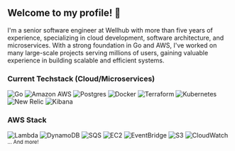 ## Welcome to my profile! 👋

I'm a senior software engineer at Wellhub with more than five years of experience, specializing in cloud development, software architecture, and microservices. With a strong foundation in Go and AWS, I've worked on many large-scale projects serving millions of users, gaining valuable experience in building scalable and efficient systems.

### Current Techstack (Cloud/Microservices)
![Go](https://img.shields.io/badge/-Go-a?logoColor=white&logo=Go&color=00ADD8&style=for-the-badge)
![Amazon AWS](https://img.shields.io/badge/-AWS-a?logoColor=white&logo=amazonwebservices&color=232F3E&style=for-the-badge)
![Postgres](https://img.shields.io/badge/-Postgres-a?logoColor=white&logo=postgresql&color=4169E1&style=for-the-badge)
![Docker](https://img.shields.io/badge/-Docker-a?logoColor=white&logo=Docker&color=2496ED&style=for-the-badge)
![Terraform](https://img.shields.io/badge/-Terraform-a?logoColor=white&logo=Terraform&color=7B42BC&style=for-the-badge)
![Kubernetes](https://img.shields.io/badge/-Kubernetes-a?logoColor=white&logo=Kubernetes&color=3970e4&style=for-the-badge)
![New Relic](https://img.shields.io/badge/-New%20Relic-a?logoColor=white&logo=new-relic&color=008C99&style=for-the-badge)
![Kibana](https://img.shields.io/badge/-Kibana-a?logoColor=white&logo=kibana&color=005571&style=for-the-badge)

### AWS Stack

![Lambda](https://img.shields.io/badge/-AWS%20Lambda-a?logoColor=white&logo=aws-lambda&color=FF9900&style=for-the-badge)
![DynamoDB](https://img.shields.io/badge/-Amazon%20DynamoDB-a?logoColor=white&logo=Amazon-dynamodb&color=4053D6&style=for-the-badge)
![SQS](https://img.shields.io/badge/-AWS%20SQS-a?logoColor=white&logo=amazon-sqs&color=FF4F8B&style=for-the-badge)
![EC2](https://img.shields.io/badge/-Amazon%20EC2-a?logoColor=white&logo=Amazon-ec2&color=FF9900&style=for-the-badge)
![EventBridge](https://img.shields.io/badge/-Amazon%20EventBridge-a?logoColor=white&logo=&color=FF4F8B&style=for-the-badge)
![S3](https://img.shields.io/badge/-Amazon%20S3-a?logoColor=white&logo=amazon-s3&color=569A31&style=for-the-badge)
![CloudWatch](https://img.shields.io/badge/-Amazon%20CloudWatch-a?logoColor=white&logo=amazon-cloudwatch&color=FF4F8B&style=for-the-badge)
<sup>... And more!</sup>



